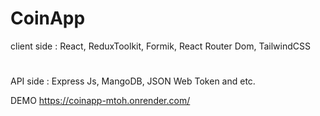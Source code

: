 # CoinApp
client side : React, ReduxToolkit, Formik, React Router Dom, TailwindCSS
#
API side : Express Js, MangoDB, JSON Web Token and etc.

DEMO
https://coinapp-mtoh.onrender.com/
